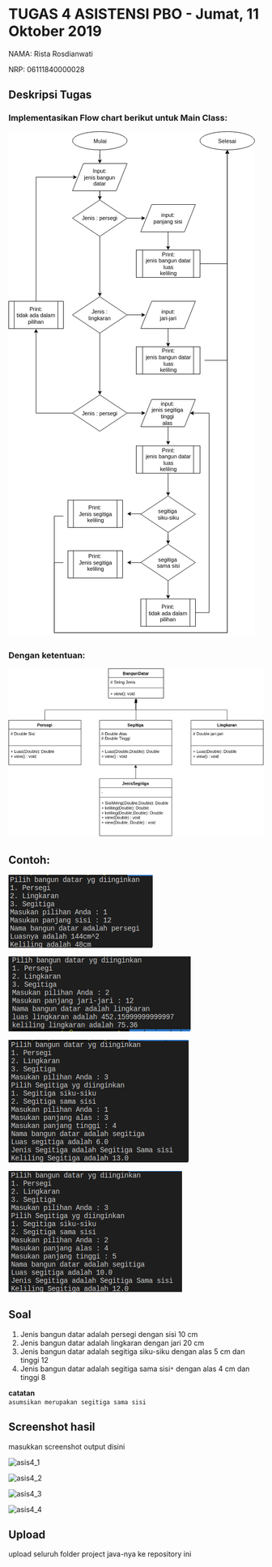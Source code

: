 # TUGAS 4 ASISTENSI PBO - Jumat, 11 Oktober 2019

NAMA: Rista Rosdianwati

NRP: 06111840000028

## Deskripsi Tugas


### Implementasikan Flow chart berikut untuk Main Class:
![](img/1.png)

### Dengan ketentuan:
![](img/UML.png)

## Contoh:
![](img/con1.png)

![](img/con2.png)

![](img/con3a.png)

![](img/con3b.png)

## Soal

1. Jenis bangun datar adalah persegi dengan sisi 10 cm
2. Jenis bangun datar adalah lingkaran dengan jari 20 cm
3. Jenis bangun datar adalah segitiga siku-siku dengan alas 5 cm dan tinggi 12
4. Jenis bangun datar adalah segitiga sama sisi```*``` dengan alas 4 cm dan tinggi 8

**catatan** \
 ```asumsikan merupakan segitiga sama sisi```
## Screenshot hasil
masukkan screenshot output disini

![asis4_1](https://user-images.githubusercontent.com/56017428/67063743-07ce7180-f192-11e9-8dc7-ad2cf6e5936a.PNG)

![asis4_2](https://user-images.githubusercontent.com/56017428/67063745-09983500-f192-11e9-8788-6ac12b55afd6.PNG)

![asis4_3](https://user-images.githubusercontent.com/56017428/67063746-09983500-f192-11e9-8435-4fc8a4743238.PNG)

![asis4_4](https://user-images.githubusercontent.com/56017428/67063747-09983500-f192-11e9-9352-5bf360f51d54.PNG)

## Upload
upload seluruh folder project java-nya ke repository ini
